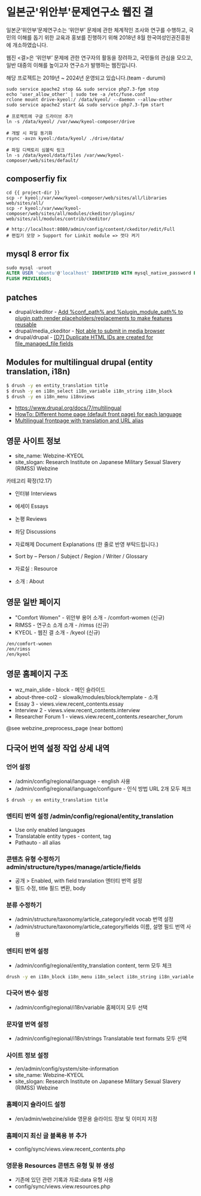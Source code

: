 # 일본군'위안부'문제연구소 웹진 결

일본군‘위안부’문제연구소는 ‘위안부’ 문제에 관한 체계적인 조사와 연구를 수행하고, 국민의 이해를 돕기 위한 교육과 홍보를 진행하기 위해 2018년 8월 한국여성인권진흥원에 개소하였습니다.

웹진 <결>은 ‘위안부’ 문제에 관한 연구자의 활동을 장려하고, 국민들의 관심을 모으고, 일반 대중의 이해를 높이고자 연구소가 발행하는 웹진입니다.

해당 프로젝트는 2019년 ~ 2024년 운영되고 있습니다.(team - durumi)

```
sudo service apache2 stop && sudo service php7.3-fpm stop
echo 'user_allow_other' | sudo tee -a /etc/fuse.conf
rclone mount drive-kyeol:/ /data/kyeol/ --daemon --allow-other
sudo service apache2 start && sudo service php7.3-fpm start

# 프로젝트에 구글 드라이브 추가
ln -s /data/kyeol/ /var/www/kyeol-composer/drive

# 개발 시 파일 동기화
rsync -avzn kyeol:/data/kyeol/ ./drive/data/

# 파일 디렉토리 심볼릭 링크
ln -s /data/kyeol/data/files /var/www/kyeol-composer/web/sites/default/
```

## composerfiy fix

```
cd {{ project-dir }}
scp -r kyeol:/var/www/kyeol-composer/web/sites/all/libraries web/sites/all/
scp -r kyeol:/var/www/kyeol-composer/web/sites/all/modules/ckeditor/plugins/ web/sites/all/modules/contrib/ckeditor/

# http://localhost:8080/admin/config/content/ckeditor/edit/Full
# 편집기 모양 > Support for Linkit module => 껏다 켜기
```

##  mysql 8 error fix

```sql
sudo mysql -uroot
ALTER USER 'ubuntu'@'localhost' IDENTIFIED WITH mysql_native_password BY 'password';
FLUSH PRIVILEGES;
```

## patches

- drupal/ckeditor - [Add %conf_path% and %plugin_module_path% to plugin path render placeholders/replacements to make features reusable](https://www.drupal.org/project/ckeditor/issues/2422875)
- drupal/media_ckeditor - [Not able to submit in media browser](https://www.drupal.org/project/media_ckeditor/issues/3164945)
- drupal/drupal - [[D7] Duplicate HTML IDs are created for file_managed_file fields](https://www.drupal.org/project/drupal/issues/2594955)


## Modules for multilingual drupal (entity translation, i18n)

```zsh
$ drush -y en entity_translation title
$ drush -y en i18n_select i18n_variable i18n_string i18n_block
$ drush -y en i18n_menu i18nviews
```

- https://www.drupal.org/docs/7/multilingual
- [HowTo: Different home page (default front page) for each language](https://www.drupal.org/node/1216132)
- [Multilingual frontpage with translation and URL alias](https://www.drupal.org/node/301587)

## 영문 사이트 정보

- site_name: Webzine-KYEOL
- site_slogan: Research Institute on Japanese Military Sexual Slavery (RIMSS) Webzine

카테고리 확정(12.17)

- 인터뷰 Interviews
- 에세이 Essays
- 논평 Reviews
- 좌담 Discussions
- 자료해제 Document Explanations (한 줄로 반영 부탁드립니다.)

- Sort by – Person / Subject / Region / Writer / Glossary
- 자료실 : Resource
- 소개 : About

## 영문 일반 페이지

- "Comfort Women" - 위안부 용어 소개 - /comfort-women (신규)
- RIMSS - 연구소 소개 소개 - /rimss (신규)
- KYEOL - 웹진 결 소개 - /kyeol (신규)

```
/en/comfort-women
/en/rimss
/en/kyeol
```

## 영문 홈페이지 구조

- wz_main_slide - block - 메인 슬라이드
- about-three-col2 - slowalk/modules/block/template - 소개
- Essay 3 - views.view.recent_contents.essay
- Interview 2 - views.view.recent_contents.interview
- Researcher Forum 1 - views.view.recent_contents.researcher_forum

@see webzine_preprocess_page  (near bottom)

## 다국어 번역 설정 작업 상세 내역

### 언어 설정

- /admin/config/regional/language - english 사용
- /admin/config/regional/language/configure - 인식 방법 URL 2개 모두 체크

```zsh
$ drush -y en entity_translation title
```

### 엔티티 번역 설정 /admin/config/regional/entity_translation

- Use only enabled languages
- Translatable entity types - content, tag
- Pathauto - all alias

### 콘텐츠 유형 수정하기 admin/structure/types/manage/article/fields

- 공개 > Enabled, with field translation 엔터티 번역 설정
- 필드 수정, title 필드 변환, body

### 분류 수정하기

- /admin/structure/taxonomy/article_category/edit vocab 번역 설정
- /admin/structure/taxonomy/article_category/fields 이름, 설명 필드 번역 사용

### 엔티티 번역 설정

- /admin/config/regional/entity_translation content, term 모두 체크

```zsh
drush -y en i18n_block i18n_menu i18n_select i18n_string i18n_variable i18nviews
```

### 다국어 변수 설정

- /admin/config/regional/i18n/variable 홈페이지 모두 선택

### 문자열 번역 설정

- /admin/config/regional/i18n/strings Translatable text formats 모두 선택

### 사이트 정보 설정

- /en/admin/config/system/site-information
- site_name: Webzine-KYEOL
- site_slogan: Research Institute on Japanese Military Sexual Slavery (RIMSS) Webzine

### 홈페이지 슬라이드 설정

- /en/admin/webzine/slide 영문용 슬라이드 정보 및 이미지 지정

### 홈페이지 최신 글 블록용 뷰 추가

- config/sync/views.view.recent_contents.php

### 영문용 Resources 콘텐츠 유형 및 뷰 생성

- 기존에 있던 관련 기록과 자료:data 유형 사용
- config/sync/views.view.resources.php
